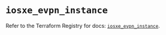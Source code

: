 # `iosxe_evpn_instance`

Refer to the Terraform Registry for docs: [`iosxe_evpn_instance`](https://registry.terraform.io/providers/ciscodevnet/iosxe/0.9.3/docs/resources/evpn_instance).
